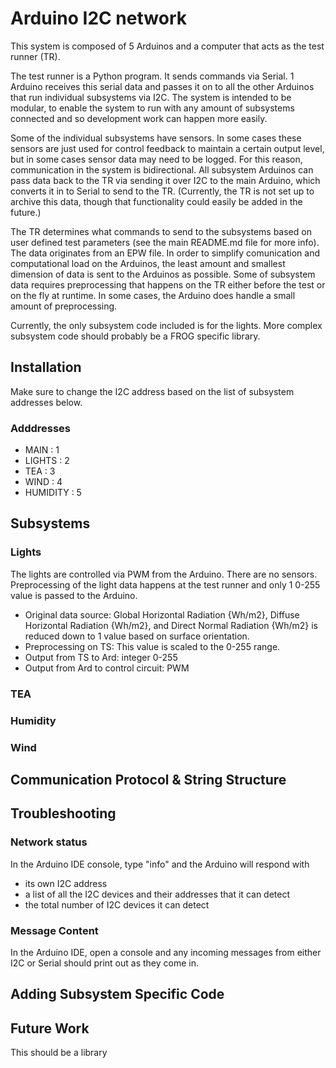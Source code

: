 # Arduino I2C network

This system is composed of 5 Arduinos and a computer that acts as the test runner (TR).

The test runner is a Python program. It sends commands via Serial. 1 Arduino receives this serial data and passes it on to all the other Arduinos that run individual subsystems via I2C. The system is intended to be modular, to enable the system to run with any amount of subsystems connected and so development work can happen more easily.

Some of the individual subsystems have sensors. In some cases these sensors are just used for control feedback to maintain a certain output level, but in some cases sensor data may need to be logged. For this reason, communication in the system is bidirectional. All subsystem Arduinos can pass data back to the TR via sending it over I2C to the main Arduino, which converts it in to Serial to send to the TR. (Currently, the TR is not set up to archive this data, though that functionality could easily be added in the future.)

The TR determines what commands to send to the subsystems based on user defined test parameters (see the main README.md file for more info). The data originates from an EPW file. In order to simplify comunication and computational load on the Arduinos, the least amount and smallest dimension of data is sent to the Arduinos as possible. Some of subsystem data requires preprocessing that happens on the TR either before the test or on the fly at runtime. In some cases, the Arduino does handle a small amount of preprocessing.

Currently, the only subsystem code included is for the lights. More complex subsystem code should probably be a FROG specific library.

## Installation

Make sure to change the I2C address based on the list of subsystem addresses below.

### Adddresses

 * MAIN : 1
 * LIGHTS : 2
 * TEA : 3
 * WIND : 4
 * HUMIDITY : 5

## Subsystems

### Lights

The lights are controlled via PWM from the Arduino. There are no sensors. Preprocessing of the light data happens at the test runner and only 1 0-255 value is passed to the Arduino.

* Original data source: Global Horizontal Radiation {Wh/m2}, Diffuse Horizontal Radiation {Wh/m2}, and Direct Normal Radiation {Wh/m2} is reduced down to 1 value based on surface orientation.
* Preprocessing on TS: This value is scaled to the 0-255 range.
* Output from TS to Ard: integer 0-255
* Output from Ard to control circuit: PWM

### TEA

### Humidity

### Wind

## Communication Protocol & String Structure

## Troubleshooting

### Network status

In the Arduino IDE console, type "info" and the Arduino will respond with 
* its own I2C address
* a list of all the I2C devices and their addresses that it can detect
* the total number of I2C devices it can detect

### Message Content

In the Arduino IDE, open a console and any incoming messages from either I2C or Serial should print out as they come in.

## Adding Subsystem Specific Code

## Future Work

This should be a library